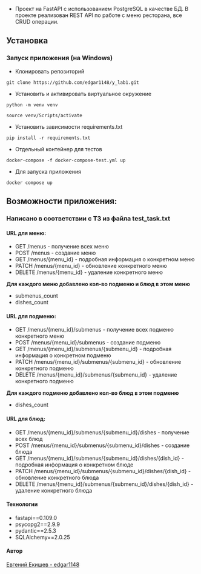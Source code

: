 
- Проект на FastAPI с использованием PostgreSQL в качестве БД. В проекте реализован REST API по работе с меню ресторана, все CRUD операции.

## Установка

### Запуск приложения (на Windows)

- Клонировать репозиторий

```
git clone https://github.com/edgar1148/y_lab1.git
```

- Установить и активировать виртуальное окружение

```
python -m venv venv
```

```
source venv/Scripts/activate
```

- Установить зависимости requirements.txt

```
pip install -r requirements.txt
```

- Отдельный контейнер для тестов

```
docker-compose -f docker-compose-test.yml up
```

- Для запуска приложения

```
docker compose up
```


## Возможности приложения:

### Написано в соответствии с ТЗ из файла test_task.txt

#### URL для меню:
- GET /menus - получение всех меню
- POST /menus - создание меню
- GET /menus/{menu_id} - подробная информация о конкретном меню
- PATCH /menus/{menu_id} - обновление конкретного меню
- DELETE /menus/{menu_id} - удаление конкретного меню

**Для каждого меню добавлено кол-во подменю и блюд в этом меню**
- submenus_count
- dishes_count

#### URL для подменю:
- GET /menus/{menu_id}/submenus - получение всех подменю конкретного меню
- POST /menus/{menu_id}/submenus - создание подменю
- GET /menus/{menu_id}/submenus/{submenu_id} - подробная информация о конкретном подменю
- PATCH /menus/{menu_id}/submenus/{submenu_id} - обновление конкретного подменю
- DELETE /menus/{menu_id}/submenus/{submenu_id} - удаление конкретного подменю

**Для каждого подменю добавлено кол-во блюд в этом подменю**
- dishes_count

#### URL для блюд:
- GET /menus/{menu_id}/submenus/{submenu_id}/dishes - получение всех блюд
- POST /menus/{menu_id}/submenus/{submenu_id}/dishes - создание блюда
- GET /menus/{menu_id}/submenus/{submenu_id}/dishes/{dish_id} - подробная информация о конкретном блюде
- PATCH /menus/{menu_id}/submenus/{submenu_id}/dishes/{dish_id} - обновление конкретного блюда
- DELETE /menus/{menu_id}/submenus/{submenu_id}/dishes/{dish_id} - удаление конкретного блюда


#### Технологии
- fastapi==0.109.0
- psycopg2==2.9.9
- pydantic==2.5.3
- SQLAlchemy==2.0.25


#### Автор
[Евгений Екишев - edgar1148](https://github.com/edgar1148)
